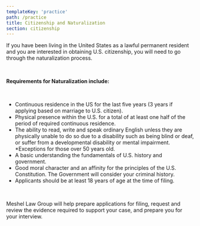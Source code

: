 ```yaml
---
templateKey: 'practice'
path: /practice
title: Citizenship and Naturalization
section: citizenship
---
```

If you have been living in the United States as a lawful permanent resident and you are interested in obtaining U.S. citizenship, you will need to go through the naturalization process.

<br>

**Requirements for Naturalization include:**

<br>

- Continuous residence in the US for the last five years (3 years if applying based on marriage to U.S. citizen).
- Physical presence within the U.S. for a total of at least one half of the period of required continuous residence.
- The ability to read, write and speak ordinary English unless they are physically unable to do so due to a disability such as being blind or deaf, or suffer from a developmental disability or mental impairment. *Exceptions for those over 50 years old.
- A basic understanding the fundamentals of U.S. history and government.
- Good moral character and an affinity for the principles of the U.S. Constitution. The Government will consider your criminal history.
- Applicants should be at least 18 years of age at the time of filing.

<br>

Meshel Law Group will help prepare applications for filing, request and review the evidence required to support your case, and prepare you for your interview.
